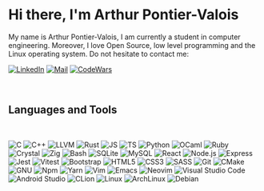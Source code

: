 # Hi there, I'm Arthur Pontier-Valois

My name is Arthur Pontier-Valois, I am currently a student in computer engineering. Moreover, I love Open Source, low level programming and the Linux operating system. Do not hesitate to contact me:

<a href="https://www.linkedin.com/in/arthur-pontier-valois-380983251/">![LinkedIn](https://img.shields.io/badge/-ArthurPV-d7ddd9?color=282d39&label=%20&logo=LinkedIn&logoColor=d7ddd9&style=for-the-badge)</a>
<a href="mailto:arthurpontiervalois@gmail.com">
![Mail](https://img.shields.io/badge/-ArthurPV-d7ddd9?color=282d39&label=%20&logo=GMail&logoColor=d7ddd9&style=for-the-badge)</a>
<a href="https://www.codewars.com/users/ArthurPV">![CodeWars](https://img.shields.io/badge/-ArthurPV-d7ddd9?color=282d39&label=%20&logo=CodeWars&logoColor=d7ddd9&style=for-the-badge)</a>

<br />

## Languages and Tools

<br />

![C](https://img.shields.io/badge/---?color=282d39&label=%20&logo=c&logoColor=d7ddd9&style=for-the-badge)
![C++](https://img.shields.io/badge/---?color=282d39&label=%20&logo=cplusplus&logoColor=d7ddd9&style=for-the-badge)
![LLVM](https://img.shields.io/badge/---?color=282d39&label=%20&logo=LLVM&logoColor=d7ddd9&style=for-the-badge)
![Rust](https://img.shields.io/badge/---?color=282d39&label=%20&logo=rust&logoColor=d7ddd9&style=for-the-badge)
![JS](https://img.shields.io/badge/---?color=282d39&label=%20&logo=JavaScript&logoColor=d7ddd9&style=for-the-badge)
![TS](https://img.shields.io/badge/---?color=282d39&label=%20&logo=TypeScript&logoColor=d7ddd9&style=for-the-badge)
![Python](https://img.shields.io/badge/---?color=282d39&label=%20&logo=Python&logoColor=d7ddd9&style=for-the-badge)
![OCaml](https://img.shields.io/badge/---?color=282d39&label=%20&logo=OCaml&logoColor=d7ddd9&style=for-the-badge)
![Ruby](https://img.shields.io/badge/---?color=282d39&label=%20&logo=ruby&logoColor=d7ddd9&style=for-the-badge)
![Crystal](https://img.shields.io/badge/---?color=282d39&label=%20&logo=crystal&logoColor=d7ddd9&style=for-the-badge)
![Zig](https://img.shields.io/badge/---?color=282d39&label=%20&logo=Zig&logoColor=d7ddd9&style=for-the-badge)
![Bash](https://img.shields.io/badge/---?color=282d39&label=%20&logo=GNUBash&logoColor=d7ddd9&style=for-the-badge)
![SQLite](https://img.shields.io/badge/---?color=282d39&label=%20&logo=SQLite&logoColor=d7ddd9&style=for-the-badge)
![MySQL](https://img.shields.io/badge/---?color=282d39&label=%20&logo=MySQL&logoColor=d7ddd9&style=for-the-badge)
![React](https://img.shields.io/badge/---?color=282d39&label=%20&logo=React&logoColor=d7ddd9&style=for-the-badge)
![Node.js](https://img.shields.io/badge/---?color=282d39&label=%20&logo=Node.js&logoColor=d7ddd9&style=for-the-badge)
![Express](https://img.shields.io/badge/---?color=282d39&label=%20&logo=Express&logoColor=d7ddd9&style=for-the-badge)
![Jest](https://img.shields.io/badge/---?color=282d39&label=%20&logo=Jest&logoColor=d7ddd9&style=for-the-badge)
![Vitest](https://img.shields.io/badge/---?color=282d39&label=%20&logo=Vitest&logoColor=d7ddd9&style=for-the-badge)
![Bootstrap](https://img.shields.io/badge/---?color=282d39&label=%20&logo=Bootstrap&logoColor=d7ddd9&style=for-the-badge)
![HTML5](https://img.shields.io/badge/---?color=282d39&label=%20&logo=HTML5&logoColor=d7ddd9&style=for-the-badge)
![CSS3](https://img.shields.io/badge/---?color=282d39&label=%20&logo=CSS3&logoColor=d7ddd9&style=for-the-badge)
![SASS](https://img.shields.io/badge/---?color=282d39&label=%20&logo=SASS&logoColor=d7ddd9&style=for-the-badge)
![Git](https://img.shields.io/badge/---?color=282d39&label=%20&logo=Git&logoColor=d7ddd9&style=for-the-badge)
![CMake](https://img.shields.io/badge/---?color=282d39&label=%20&logo=CMake&logoColor=d7ddd9&style=for-the-badge)
![GNU](https://img.shields.io/badge/---?color=282d39&label=%20&logo=GNU&logoColor=d7ddd9&style=for-the-badge)
![Npm](https://img.shields.io/badge/---?color=282d39&label=%20&logo=Npm&logoColor=d7ddd9&style=for-the-badge)
![Yarn](https://img.shields.io/badge/---?color=282d39&label=%20&logo=Yarn&logoColor=d7ddd9&style=for-the-badge)
![Vim](https://img.shields.io/badge/---?color=282d39&label=%20&logo=Vim&logoColor=d7ddd9&style=for-the-badge)
![Emacs](https://img.shields.io/badge/---?color=282d39&label=%20&logo=GNUEmacs&logoColor=d7ddd9&style=for-the-badge)
![Neovim](https://img.shields.io/badge/---?color=282d39&label=%20&logo=Neovim&logoColor=d7ddd9&style=for-the-badge)
![Visual Studio Code](https://img.shields.io/badge/---?color=282d39&label=%20&logo=VisualStudioCode&logoColor=d7ddd9&style=for-the-badge)
![Android Studio](https://img.shields.io/badge/---?color=282d39&label=%20&logo=AndroidStudio&logoColor=d7ddd9&style=for-the-badge)
![CLion](https://img.shields.io/badge/---?color=282d39&label=%20&logo=CLion&logoColor=d7ddd9&style=for-the-badge)
![Linux](https://img.shields.io/badge/---?color=282d39&label=%20&logo=Linux&logoColor=d7ddd9&style=for-the-badge)
![ArchLinux](https://img.shields.io/badge/---?color=282d39&label=%20&logo=ArchLinux&logoColor=d7ddd9&style=for-the-badge)
![Debian](https://img.shields.io/badge/---?color=282d39&label=%20&logo=Debian&logoColor=d7ddd9&style=for-the-badge)
